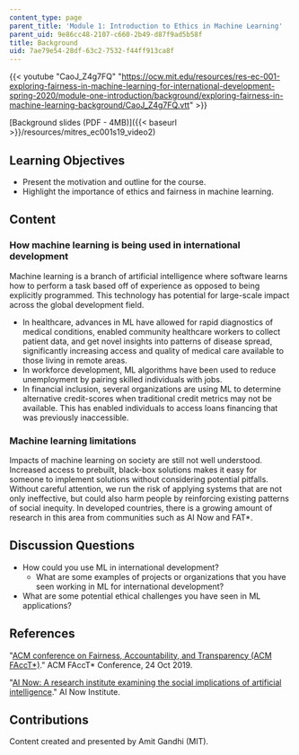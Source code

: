 ```yaml
---
content_type: page
parent_title: 'Module 1: Introduction to Ethics in Machine Learning'
parent_uid: 9e86cc48-2107-c660-2b49-d87f9ad5b58f
title: Background
uid: 7ae79e54-28df-63c2-7532-f44ff913ca8f
---
```


{{< youtube "CaoJ_Z4g7FQ" "https://ocw.mit.edu/resources/res-ec-001-exploring-fairness-in-machine-learning-for-international-development-spring-2020/module-one-introduction/background/exploring-fairness-in-machine-learning-background/CaoJ_Z4g7FQ.vtt" >}}

[Background slides (PDF - 4MB)]({{< baseurl >}}/resources/mitres_ec001s19_video2)

Learning Objectives
-------------------

*   Present the motivation and outline for the course.
*   Highlight the importance of ethics and fairness in machine learning.

Content
-------

### How machine learning is being used in international development

Machine learning is a branch of artificial intelligence where software learns how to perform a task based off of experience as opposed to being explicitly programmed. This technology has potential for large-scale impact across the global development field.

*   In healthcare, advances in ML have allowed for rapid diagnostics of medical conditions, enabled community healthcare workers to collect patient data, and get novel insights into patterns of disease spread, significantly increasing access and quality of medical care available to those living in remote areas.
*   In workforce development, ML algorithms have been used to reduce unemployment by pairing skilled individuals with jobs.
*   In financial inclusion, several organizations are using ML to determine alternative credit-scores when traditional credit metrics may not be available. This has enabled individuals to access loans financing that was previously inaccessible.

### Machine learning limitations

Impacts of machine learning on society are still not well understood. Increased access to prebuilt, black-box solutions makes it easy for someone to implement solutions without considering potential pitfalls. Without careful attention, we run the risk of applying systems that are not only ineffective, but could also harm people by reinforcing existing patterns of social inequity. In developed countries, there is a growing amount of research in this area from communities such as AI Now and FAT\*.

Discussion Questions
--------------------

*   How could you use ML in international development?
    *   What are some examples of projects or organizations that you have seen working in ML for international development?
*   What are some potential ethical challenges you have seen in ML applications?

References
----------

"[ACM conference on Fairness, Accountability, and Transparency (ACM FAccT\*)](https://fatconference.org/)." ACM FAccT\* Conference, 24 Oct 2019.

"[AI Now: A research institute examining the social implications of artificial intelligence](https://ainowinstitute.org/)." AI Now Institute.

Contributions
-------------

Content created and presented by Amit Gandhi (MIT).